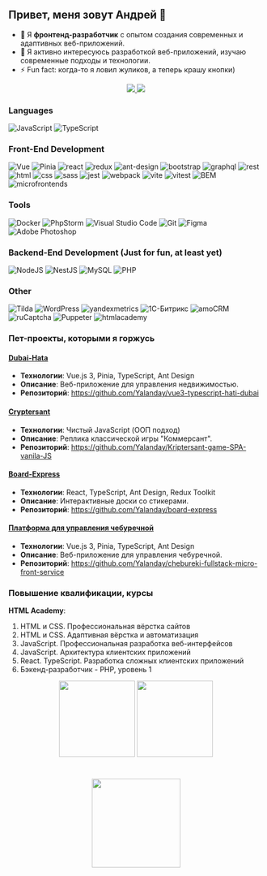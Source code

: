 ## Привет, меня зовут Андрей 👋

- 🔭 Я **фронтенд-разработчик** с опытом создания современных и адаптивных веб-приложений.
- 🌱 Я активно интересуюсь разработкой веб-приложений, изучаю современные подходы и технологии.
- ⚡ Fun fact: когда-то я ловил жуликов, а теперь крашу кнопки)

<p align='center'>
   <a href="https://t.me/YalanDay">
       <img src="https://img.shields.io/badge/Telegram-2CA5E0?style=for-the-badge&logo=telegram&logoColor=white"/>
   </a>
   <a href="mailto:yalanday256@gmail.com">
       <img src="https://img.shields.io/badge/Email-EA4335?style=for-the-badge&logo=gmail&logoColor=white"/>
   </a>
</p>

### Languages
![JavaScript](https://img.shields.io/badge/JavaScript-323330?style=for-the-badge&logo=javascript&logoColor=F7DF1E)
![TypeScript](https://img.shields.io/badge/TypeScript-3178C6?style=for-the-badge&logo=typescript&logoColor=white)

### Front-End Development

![Vue](https://img.shields.io/badge/Vue-4FC08D?style=for-the-badge&logo=vuedotjs&logoColor=white)
![Pinia](https://img.shields.io/badge/Pinia-4FC08D?style=for-the-badge)
![react](https://img.shields.io/badge/React-61DAFB?style=for-the-badge&logo=react&logoColor=white)
![redux](https://img.shields.io/badge/Redux-764ABC?style=for-the-badge&logo=redux&logoColor=white)
![ant-design](https://img.shields.io/badge/Ant_Design-0170FE?style=for-the-badge&logo=antdesign&logoColor=white)
![bootstrap](https://img.shields.io/badge/Bootstrap-7952B3?style=for-the-badge&logo=bootstrap&logoColor=white)
![graphql](https://img.shields.io/badge/GraphQL-E10098?style=for-the-badge&logo=graphql&logoColor=white)
![rest](https://img.shields.io/badge/REST-E434AA?style=for-the-badge&logo=rest&logoColor=white)
![html](https://img.shields.io/badge/HTML5-E34F26?style=for-the-badge&logo=html5&logoColor=white)
![css](https://img.shields.io/badge/CSS3-1572B6?style=for-the-badge&logo=css3&logoColor=white)
![sass](https://img.shields.io/badge/SASS-CC6699?style=for-the-badge&logo=sass&logoColor=white)
![jest](https://img.shields.io/badge/jest-C21325?style=for-the-badge&logo=jest&logoColor=white)
![webpack](https://img.shields.io/badge/webpack-8DD6F9?style=for-the-badge&logo=webpack&logoColor=white)
![vite](https://img.shields.io/badge/Vite-646CFF?style=for-the-badge&logo=vite&logoColor=white)
![vitest](https://img.shields.io/badge/Vitest-6E9F18?style=for-the-badge&logo=vitest&logoColor=white)
![BEM](https://img.shields.io/badge/БЭМ-000000?style=for-the-badge&logo=bem&logoColor=white)
![microfrontends](https://img.shields.io/badge/Microfrontends-1C3664?style=for-the-badge)

### Tools
![Docker](https://img.shields.io/badge/Docker-2496ED.svg?style=for-the-badge&logo=docker&logoColor=white)
![PhpStorm](https://img.shields.io/badge/PhpStorm-black.svg?style=for-the-badge&logo=phpstorm&logoColor=white)
![Visual Studio Code](https://img.shields.io/badge/Visual%20Studio%20Code-0078d7.svg?style=for-the-badge&logo=vscode&logoColor=white)
![Git](https://img.shields.io/badge/Git-F05032?style=for-the-badge&logo=git&logoColor=white)
![Figma](https://img.shields.io/badge/Figma-F24E1E?style=for-the-badge&logo=figma&logoColor=white)
![Adobe Photoshop](https://img.shields.io/badge/Photoshop-007ACC?style=for-the-badge&logo=adobe-photoshop&logoColor=white)

### Backend-End Development (Just for fun, at least yet)
![NodeJS](https://img.shields.io/badge/NodeJS-5FA04E.svg?style=for-the-badge&logo=nodedotjs&logoColor=white)
![NestJS](https://img.shields.io/badge/NestJS-E0234E?style=for-the-badge&logo=NestJS&logoColor=FFFFFF)
![MySQL](https://img.shields.io/badge/MySQL-4479A1.svg?style=for-the-badge&logo=mysql&logoColor=white)
![PHP](https://img.shields.io/badge/PHP-777BB4.svg?style=for-the-badge&logo=php&logoColor=white)

### Other
![Tilda](https://img.shields.io/badge/Tilda-FFA282?style=for-the-badge&logo=tildapublishing&logoColor=white)
![WordPress](https://img.shields.io/badge/WordPress-21759B?style=for-the-badge&logo=wordpress&logoColor=white)
![yandexmetrics](https://img.shields.io/badge/Яндекс_Метрика-221E68?style=for-the-badge)
![1С-Битрикс](https://img.shields.io/badge/1С_Битрикс-003E95?style=for-the-badge)
![amoCRM](https://img.shields.io/badge/amoCRM-FFDA18?style=for-the-badge)
![ruCaptcha](https://img.shields.io/badge/ruCaptcha-1A182A?style=for-the-badge)
![Puppeter](https://img.shields.io/badge/Puppeter-40B5A4?style=for-the-badge&logo=puppeteer&logoColor=white)
![htmlacademy](https://img.shields.io/badge/Выпускник_HTML_Academy-302683?style=for-the-badge&logo=htmlacademy&logoColor=white)

### Пет-проекты, которыми я горжусь

#### [Dubai-Hata](https://dubai-hata.netlify.app/)
- **Технологии**: Vue.js 3, Pinia, TypeScript, Ant Design
- **Описание**: Веб-приложение для управления недвижимостью.
- **Репозиторий**: https://github.com/Yalanday/vue3-typescript-hati-dubai

#### [Cryptersant](https://cryptersant.netlify.app/)
- **Технологии**: Чистый JavaScript (ООП подход)
- **Описание**: Реплика классической игры "Коммерсант".
- **Репозиторий**: https://github.com/Yalanday/Kriptersant-game-SPA-vanila-JS

#### [Board-Express](https://board-express.netlify.app/)
- **Технологии**: React, TypeScript, Ant Design, Redux Toolkit
- **Описание**: Интерактивные доски со стикерами.
- **Репозиторий**: https://github.com/Yalanday/board-express

#### [Платформа для управления чебуречной](https://github.com/Yalanday/chebureki-fullstack-micro-front-service)
- **Технологии**: Vue.js 3, Pinia, TypeScript, Ant Design
- **Описание**: Веб-приложение для управления чебуречной.
- **Репозиторий**: https://github.com/Yalanday/chebureki-fullstack-micro-front-service

### Повышение квалификации, курсы
**HTML Academy**:  
1. HTML и CSS. Профессиональная вёрстка сайтов  
2. HTML и CSS. Адаптивная вёрстка и автоматизация  
3. JavaScript. Профессиональная разработка веб-интерфейсов  
4. JavaScript. Архитектура клиентских приложений  
5. React. TypeScript. Разработка сложных клиентских приложений  
6. Бэкенд-разработчик - PHP, уровень 1

<p align='center'>
   <a href="https://github-readme-stats.vercel.app/api?username=yalanday&show_icons=true&count_private=true">
       <img height=150 src="https://github-readme-stats.vercel.app/api?username=yalanday&show_icons=true&count_private=true"/></a>
   <a href="https://github.com/yalanday/github-readme-stats">
       <img height=150 src="https://github-readme-stats.vercel.app/api/top-langs/?username=yalanday&layout=compact"/></a>
</p>

<div align="center" style="margin: 40px 0">
   <a href="https://github.com/yalanday/github-profile-views-counter">
       <img width="175px" src="https://komarev.com/ghpvc/?username=yalanday&color=DE002D">
   </a>
</div>
